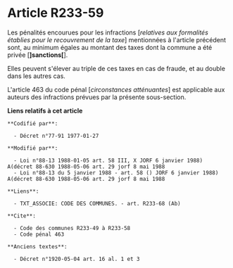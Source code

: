 # Article R233-59

Les pénalités encourues pour les infractions [*relatives aux formalités établies pour le recouvrement de la taxe*]
mentionnées à l'article précédent sont, au minimum égales au montant des taxes dont la commune a été privée
[**]sanctions[**].

Elles peuvent s'élever au triple de ces taxes en cas de fraude, et au double dans les autres cas.

L'article 463 du code pénal [*circonstances atténuantes*] est applicable aux auteurs des infractions prévues par la présente
sous-section.

**Liens relatifs à cet article**

	**Codifié par**:

	  - Décret n°77-91 1977-01-27

	**Modifié par**:

	  - Loi n°88-13 1988-01-05 art. 58 III, X JORF 6 janvier 1988) A(décret 88-630 1988-05-06 art. 29 jorf 8 mai 1988
	  - Loi n°88-13 du 5 janvier 1988 - art. 58 () JORF 6 janvier 1988) A(décret 88-630 1988-05-06 art. 29 jorf 8 mai 1988

	**Liens**:

	  - TXT_ASSOCIE: CODE DES COMMUNES. - art. R233-68 (Ab)

	**Cite**:

	  - Code des communes R233-49 à R233-58
	  - Code pénal 463

	**Anciens textes**:

	  - Décret n°1920-05-04 art. 16 al. 1 et 3
